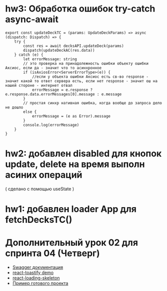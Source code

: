 # hw3: Обработка ошибок try-catch async-await

```
export const updateDeckTC = (params: UpdateDeckParams) => async (dispatch: Dispatch) => {
    try {
        const res = await decksAPI.updateDeck(params)
        dispatch(updateDeckAC(res.data))
    } catch (e) {
        let errorMessage: string
        // это проверка на принадолежность ошибки объекту ошибки Аксиос, если да - значит что то асинхронное
        if (isAxiosError<ServerErrorType>(e)) {
            //если у объекта ошибки Аксиос есть св-во response - значит какой то ответ сервера есть, если нет response - значит ош на нашей стороне - интернет отвал
            errorMessage = e.response ? e.response.data.errorMessages[0].message : e.message
        } 
        // простая синхр нативная ошибка, когда вообще до запроса дело не дошло
        else {
            errorMessage = (e as Error).message 
        }
        console.log(errorMessage)
    }
}
```

# hw2: добавлен disabled для кнопок update, delete на время выполн асиних операций
( сделано с помощью useState )

# hw1: добавлен loader App для fetchDecksTC()

# Дополнительный урок 02 для спринта 04 (Четверг)

- [Swagger документация](https://api.flashcards.andrii.es/docs)
- [react-toastify demo](https://fkhadra.github.io/react-toastify/introduction/)
- [react-loading-skeleton](https://github.com/dvtng/react-loading-skeleton#readme)
- [Пример готового проекта](https://04-sprint-02-add-lesson-for-mentor.vercel.app/)